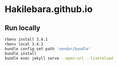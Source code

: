 # Hakilebara.github.io

## Run locally

```bash
rbenv install 3.4.1
rbenv local 3.4.1
bundle config set path 'vendor/bundle'
bundle install
bundle exec jekyll serve --open-url --livereload
```


